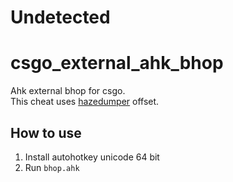 # Undetected

# csgo_external_ahk_bhop
Ahk external bhop for csgo. <br>
This cheat uses [hazedumper](https://github.com/frk1/hazedumper) offset.

## How to use
1. Install autohotkey unicode 64 bit
2. Run `bhop.ahk`
